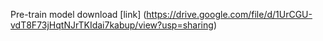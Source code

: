 Pre-train model download [link] (https://drive.google.com/file/d/1UrCGU-vdT8F73jHqtNJrTKIdai7kabup/view?usp=sharing)
